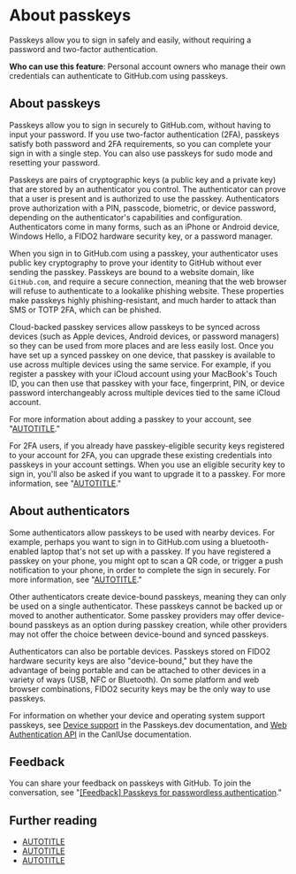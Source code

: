 # About passkeys

Passkeys allow you to sign in safely and easily, without requiring a password and two-factor authentication.

**Who can use this feature**: Personal account owners who manage their own credentials can authenticate to GitHub.com using passkeys.

## About passkeys

Passkeys allow you to sign in securely to GitHub.com, without having to input your password. If you use two-factor authentication (2FA), passkeys satisfy both password and 2FA requirements, so you can complete your sign in with a single step. You can also use passkeys for sudo mode and resetting your password.

Passkeys are pairs of cryptographic keys (a public key and a private key) that are stored by an authenticator you control. The authenticator can prove that a user is present and is authorized to use the passkey. Authenticators prove authorization with a PIN, passcode, biometric, or device password, depending on the authenticator's capabilities and configuration. Authenticators come in many forms, such as an iPhone or Android device, Windows Hello, a FIDO2 hardware security key, or a password manager.

When you sign in to GitHub.com using a passkey, your authenticator uses public key cryptography to prove your identity to GitHub without ever sending the passkey. Passkeys are bound to a website domain, like `GitHub.com`, and require a secure connection, meaning that the web browser will refuse to authenticate to a lookalike phishing website. These properties make passkeys highly phishing-resistant, and much harder to attack than SMS or TOTP 2FA, which can be phished.

Cloud-backed passkey services allow passkeys to be synced across devices (such as Apple devices, Android devices, or password managers) so they can be used from more places and are less easily lost. Once you have set up a synced passkey on one device, that passkey is available to use across multiple devices using the same service. For example, if you register a passkey with your iCloud account using your MacBook's Touch ID, you can then use that passkey with your face, fingerprint, PIN, or device password interchangeably across multiple devices tied to the same iCloud account.

For more information about adding a passkey to your account, see "[AUTOTITLE](/authentication/authenticating-with-a-passkey/managing-your-passkeys)."

For 2FA users, if you already have passkey-eligible security keys registered to your account for 2FA, you can upgrade these existing credentials into passkeys in your account settings. When you use an eligible security key to sign in, you'll also be asked if you want to upgrade it to a passkey. For more information, see "[AUTOTITLE](/authentication/authenticating-with-a-passkey/managing-your-passkeys#upgrading-an-existing-security-key-to-a-passkey)."

## About authenticators

Some authenticators allow passkeys to be used with nearby devices. For example, perhaps you want to sign in to GitHub.com using a bluetooth-enabled laptop that's not set up with a passkey. If you have registered a passkey on your phone, you might opt to scan a QR code, or trigger a push notification to your phone, in order to complete the sign in securely. For more information, see "[AUTOTITLE](/authentication/authenticating-with-a-passkey/signing-in-with-a-passkey#signing-in-with-a-passkey-using-a-nearby-device)."

Other authenticators create device-bound passkeys, meaning they can only be used on a single authenticator. These passkeys cannot be backed up or moved to another authenticator. Some passkey providers may offer device-bound passkeys as an option during passkey creation, while other providers may not offer the choice between device-bound and synced passkeys.

Authenticators can also be portable devices. Passkeys stored on FIDO2 hardware security keys are also "device-bound," but they have the advantage of being portable and can be attached to other devices in a variety of ways (USB, NFC or Bluetooth). On some platform and web browser combinations, FIDO2 security keys may be the only way to use passkeys.

For information on whether your device and operating system support passkeys, see [Device support](https://passkeys.dev/device-support/) in the Passkeys.dev documentation, and [Web Authentication API](https://caniuse.com/webauthn) in the CanIUse documentation.

## Feedback

You can share your feedback on passkeys with GitHub. To join the conversation, see "[[Feedback] Passkeys for passwordless authentication](https://gh.io/passkey-feedback)."

## Further reading

- [AUTOTITLE](/authentication/authenticating-with-a-passkey/managing-your-passkeys)
- [AUTOTITLE](/authentication/authenticating-with-a-passkey/signing-in-with-a-passkey)
- [AUTOTITLE](/authentication/securing-your-account-with-two-factor-authentication-2fa/about-two-factor-authentication)
